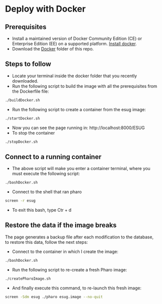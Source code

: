 # Deploy with Docker

## Prerequisites

- Install a maintained version of Docker Community Edition (CE) or Enterprise Edition (EE) on a supported platform. [Install docker](https://docs.docker.com/install/).
- Download the [Docker](https://github.com/Lin777/ESUGConfRegistrationApp/tree/master/Docker) folder of this repo.

## Steps to follow

- Locate your terminal inside the docker folder that you recently downloaded.
- Run the following script to build the image with all the prerequisites from the Dockerfile file:
```bash
./buildDocker.sh
``` 
- Run the following script to create a container from the esug image:
```bash
./startDocker.sh
``` 
- Now you can see the page running in: http://localhost:8000/ESUG
- To stop the container
```bash
./stopDocker.sh
``` 

## Connect to a running container

- The above script will make you enter a container terminal, where you must execute the following script:
```bash
./bashDocker.sh
``` 
- Connect to the shell that ran pharo
```bash
screen -r esug
```
- To exit this bash, type Ctr + d

## Restore the data if the image breaks

The page generates a backup file after each modification to the database, to restore this data, follow the next steps:

- Connect to the container in which I create the image:
```bash
./bashDocker.sh
``` 
- Run the following script to re-create a fresh Pharo image:
```bash
./createPharoImage.sh
``` 
- And finally execute this command, to re-launch this fresh image:
```bash
screen -Sdm esug ./pharo esug.image --no-quit
``` 
